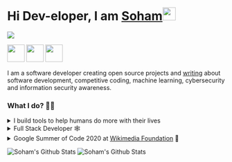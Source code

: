 <h1>Hi Dev-eloper, I am <a href="https://sohamp.dev/">Soham</a><img src="https://github.com/und3fined-v01d/und3fined-v01d/blob/master/gifs/hello.gif" width="30px"></h1>
<img src="https://github.com/und3fined-v01d/und3fined-v01d/blob/master/banner.png"/>

<a href="https://www.linkedin.com/in/soham-parekh"><img src="https://github.com/und3fined-v01d/und3fined-v01d/blob/master/logos/linkedin.png" width="40" /></a>
<a href="https://www.facebook.com/soham.parekh.14/"><img src="https://github.com/und3fined-v01d/und3fined-v01d/blob/master/logos/facebook.png" width="40" /></a>
<a href="mailto:soham.parekh1998@gmail.com"><img src="https://github.com/und3fined-v01d/und3fined-v01d/blob/master/logos/gmail.png" width="40" /></a>

<p>
I am a software developer creating open source projects and <a href="https://sohamp.dev/hi">writing</a> about software development, competitive coding, machine learning, cybersecurity and information security awareness.
</p>

<h3>What I do? 👨‍💻</h3>
<details>
<summary>I build tools to help humans do more with their lives</summary>
<ul>
  <li><a href="https://github.com/und3fined-v01d/hydrabot">Hydrabot</a></li>
  <li><a href="https://github.com/und3fined-v01d/Friend.ly">Friend.ly</a></li>
  <li><a href="https://github.com/und3fined-v01d/apply-by-ai">Apply by AI</a></li>
  <li><a href="https://github.com/und3fined-v01d/vite.js">ViteJS</a></li>
  <li><a href="https://github.com/und3fined-v01d/jest-puppeteer-mediawiki">jest-puppeteer-mediawiki</li>
  <li><a href="https://github.com/und3fined-v01d/Soham-s-coding-notes">My Coding Notes</a></li>
</ul>
the list goes on...
</details>
<details>
<summary>Full Stack Developer 🕸</summary>
  <ul>
    <li><a href="https://sohamp.dev">Web</a></li>
    <li><a href="https://sohamp.dev/blog">Blog</a></li>
    <li><a href="https://jagdankarmohan.netlify.app">Mohan Jagdankar Portfolio</a></li>
    <li><a href="https://github.com/und3fined-v01d/hljs_web">EditorFolio</a></li>
    <li><a href="https://github.com/und3fined-v01d/i-need-some-space">i-need-some-space</a></li>
  </ul>
</details>
<details>
  <summary>Google Summer of Code 2020 at <a href="https://wikimediafoundation.org/">Wikimedia Foundation</a> 🤖</summary>
  <ul>
    <li>Evaluating alternatives for their existing browser automation framework</li>
    <li>Primarily worked with Puppeteer, Cypress, WebdriverIO and Microsoft Playwright</li>
    <li>Working around implementing video recording with Jest and Puppeteer</li>
  </ul>
</details>

![Soham's Github Stats](https://github-readme-stats.vercel.app/api?username=und3fined-v01d&show_icons=true&theme=tokyonight)
![Soham's Github Stats](https://github-readme-stats.vercel.app/api/top-langs/?username=und3fined-v01d&theme=tokyonight)
